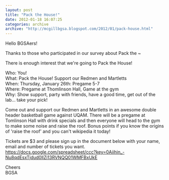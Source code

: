 ```yaml
---
layout: post
title: "Pack the House!"
date: 2012-01-18 16:07:25
categories: archive
archive: "http://mcgillbgsa.blogspot.com/2012/01/pack-house.html"
---
```


Hello BGSAers!  
  
Thanks to those who participated in our survey about Pack the ~  
  
There is enough interest that we're going to Pack the House!  
  
Who: You!  
What: Pack the House! Support our Redmen and Martletts  
When: Thursday, January 26th: Pregame 5-7  
Where: Pregame at Thomlinson Hall, Game at the gym  
Why: Show support, party with friends, have a good time, get out of the lab...
take your pick!

  
Come out and support our Redmen and Martletts in an awesome double header basketball game against UQAM. There will be a pregame at Tomlinson Hall with drink specials and then everyone will head to the gym to make some noise and raise the roof. Bonus points if you know the origins of 'raise the roof' and you can't wikipedia it today!  
  
Tickets are $3 and please sign up in the document below with your name, email
and number of tickets you want.  
<https://docs.google.com/spreadsheet/ccc?key=0Aiihin_-Nu8qdEsxTjdud0llZi13RVNQQ01WMFBxUkE>  
  
  
Cheers  
BGSA


    